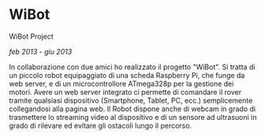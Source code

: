 # WiBot
WiBot Project

*feb 2013 - giu 2013*

In collaborazione con due amici ho realizzato il progetto "WiBot". Si
tratta di un piccolo robot equipaggiato di una scheda Raspberry Pi, che
funge da web server, e di un microcontrollore ATmega328p per la
gestione dei motori. Avere un web server integrato ci permette di
comandare il rover tramite qualsiasi dispositivo (Smartphone, Tablet, PC,
ecc.) semplicemente collegandosi alla pagina web. Il Robot dispone anche
di webcam in grado di trasmettere lo streaming video al dispositivo e di
un sensore ad ultrasuoni in grado di rilevare ed evitare gli ostacoli lungo il
percorso.


